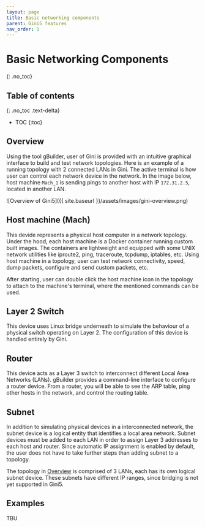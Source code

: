```yaml
---
layout: page
title: Basic networking components
parent: Gini5 features
nav_order: 1
---
```


# Basic Networking Components
{: .no_toc}

## Table of contents
{: .no_toc .text-delta}

- TOC
{:toc}

## Overview

Using the tool gBuilder, user of Gini is provided with an intuitive graphical interface to build and test network topologies. Here is an example of a running topology with 2 connected LANs in Gini. The active terminal is how user can control each network device in the network. In the image below, host machine `Mach_1` is sending pings to another host with IP `172.31.2.5`, located in another LAN.

![Overview of Gini5]({{ site.baseurl }}/assets/images/gini-overview.png)

## Host machine (Mach)

This devide represents a physical host computer in a network topology. Under the hood, each host machine is a Docker container running custom built images. The containers are lightweight and equipped with some UNIX network utilities like iproute2, ping, traceroute, tcpdump, iptables, etc. Using host machine in a topology, user can test network connectivity, speed, dump packets, configure and send custom packets, etc.

After starting, user can double click the host machine icon in the topology to attach to the machine's terminal, where the mentioned commands can be used.

## Layer 2 Switch

This device uses Linux bridge underneath to simulate the behaviour of a physical switch operating on Layer 2. The configuration of this device is handled entirely by Gini.

## Router

This device acts as a Layer 3 switch to interconnect different Local Area Networks (LANs). gBuilder provides a command-line interface to configure a router device. From a router, you will be able to see the ARP table, ping other hosts in the network, and control the routing table.

## Subnet

In addition to simulating physical devices in a interconnected network, the subnet device is a logical entity that identifies a local area network. Subnet devices must be added to each LAN in order to assign Layer 3 addresses to each host and router. Since automatic IP assignment is enabled by default, the user does not have to take further steps than adding subnet to a topology.

The topology in [Overview](#overview) is comprised of 3 LANs, each has its own logical subnet device. These subnets have different IP ranges, since bridging is not yet supported in Gini5.

## Examples

TBU

